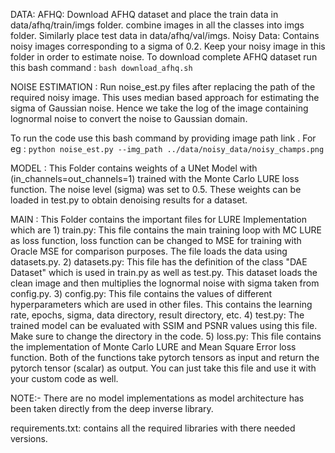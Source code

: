 DATA:
   AFHQ: Download AFHQ dataset and place the train data in data/afhq/train/imgs folder. combine images in all the classes into imgs folder. Similarly place test data in data/afhq/val/imgs.
   Noisy Data: Contains noisy images corresponding to a sigma of 0.2. Keep your noisy image in this folder in order to estimate noise.
   To download complete AFHQ dataset run this bash command : 
    `bash download_afhq.sh`


NOISE ESTIMATION :
   Run noise_est.py files after replacing the path of the required noisy image. This uses median based approach for estimating the sigma of Gaussian noise. Hence we take the log of the image containing lognormal noise to convert the noise to Gaussian domain.

   To run the code use this bash command by providing image path link . 
   For eg :  `python noise_est.py --img_path ../data/noisy_data/noisy_champs.png`


MODEL :
    This Folder contains weights of a UNet Model with (in_channels=out_channels=1) trained with the Monte Carlo LURE loss function. The noise level (sigma) was set to 0.5. These weights can be loaded in test.py to obtain denoising results for a dataset.


MAIN :
   This Folder contains the important files for LURE Implementation which are
    1) train.py: This file contains the main training loop with MC LURE as loss function, loss function can be changed to MSE for training with Oracle MSE for comparison purposes. The file loads the data using datasets.py.
    2) datasets.py: This file has the definition of the class "DAE Dataset" which is used in train.py as well as test.py. This dataset loads the clean image and then multiplies the lognormal noise with sigma taken from config.py.
    3) config.py: This file contains the values of different hyperparameters which are used in other files. This contains the learning rate, epochs, sigma, data directory, result directory, etc.
    4) test.py: The trained model can be evaluated with SSIM and PSNR values using this file. Make sure to change the directory in the code.
    5) loss.py: This file contains the implementation of Monte Carlo LURE and Mean Square Error loss function. Both of the functions take pytorch tensors as input and return the pytorch tensor (scalar) as output. You can just take this file and use it with your custom code as well.


NOTE:- There are no model implementations as model architecture has been taken directly from the deep inverse library.




requirements.txt: contains all the required libraries with there needed versions.

